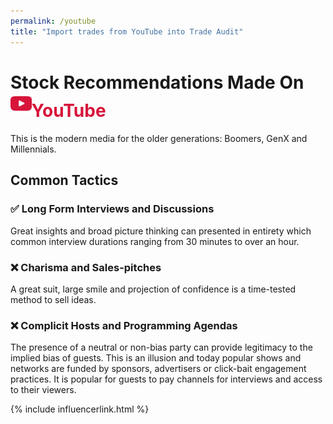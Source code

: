 ```yaml
---
permalink: /youtube
title: "Import trades from YouTube into Trade Audit"
---
```

<h1 class="display-5 fw-bold mb-4 mt-5 text-center">Stock Recommendations Made On<br>
<span style="color:#D7143A;"><img src="/assets/integrations/youtube.svg" style="height:1.2em;margin-bottom: 5px;" alt="YouTube logo">YouTube</span>
</h1>

<div class="text-center lead">
  This is the modern media for the older generations: Boomers, GenX and Millennials.
</div>

<h2 class="display-5 fw-bold mb-4 mt-5 text-center">Common Tactics</h2>

<div class="mb-5 text-center facts">
    <section>
      <h3>✅ Long Form Interviews and Discussions</h3>
      <p>
        Great insights and broad picture thinking can presented in entirety which common interview durations ranging
from 30 minutes to over an hour.
      </p>
    </section>
    <section>
      <h3>❌ Charisma and Sales-pitches</h3>
      <p>
        A great suit, large smile and projection of confidence is a time-tested method to sell ideas.
      </p>
    </section>
    <section>
      <h3>❌ Complicit Hosts and Programming Agendas</h3>
      <p>
        The presence of a neutral or non-bias party can provide legitimacy to the implied bias of guests. This is an illusion
and today popular shows and networks are funded by sponsors, advertisers or click-bait engagement practices. It is popular for
guests to pay channels for interviews and access to their viewers.
      </p>
    </section>
</div>

{% include influencerlink.html %}
